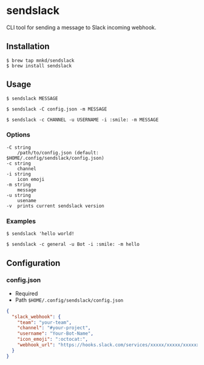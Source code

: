 # sendslack
CLI tool for sending a message to Slack incoming webhook.

## Installation

```
$ brew tap mnkd/sendslack
$ brew install sendslack
```

## Usage

```
$ sendslack MESSAGE
```

```
$ sendslack -C config.json -m MESSAGE
```

```
$ sendslack -c CHANNEL -u USERNAME -i :smile: -m MESSAGE
```

### Options
```
-C string
  	/path/to/config.json (default: $HOME/.config/sendslack/config.json)
-c string
  	channel
-i string
  	icon emoji
-m string
  	message
-u string
  	usename
-v	prints current sendslack version
```

### Examples

```
$ sendslack 'hello world!
```

```
$ sendslack -c general -u Bot -i :smile: -m hello
```

## Configuration

### config.json
* Required
* Path `$HOME/.config/sendslack/config.json`

```json
{
  "slack_webhook": {
    "team": "your-team",
    "channel": "#your-project",
    "username": "Your-Bot-Name",
    "icon_emoji": ":octocat:",
    "webhook_url": "https://hooks.slack.com/services/xxxxx/xxxxx/xxxxxx"
  }
}
```
